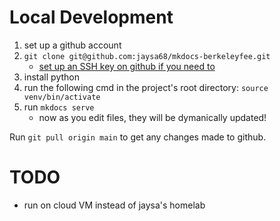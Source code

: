 
# Local Development

1. set up a github account
1. `git clone git@github.com:jaysa68/mkdocs-berkeleyfee.git`
    - [set up an SSH key on github if you need
      to](https://docs.github.com/en/authentication/connecting-to-github-with-ssh/generating-a-new-ssh-key-and-adding-it-to-the-ssh-agent)
1. install python
3. run the following cmd in the project's root directory: `source venv/bin/activate`
4. run `mkdocs serve`
    - now as you edit files, they will be dymanically updated!

Run `git pull origin main` to get any changes made to github.

# TODO
- run on cloud VM instead of jaysa's homelab

